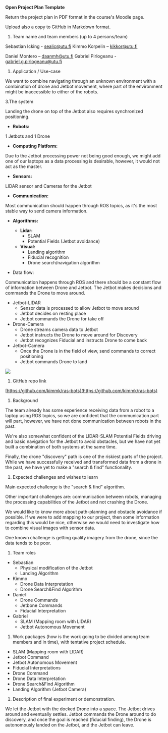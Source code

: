 **Open Project Plan Template**

Return the project plan in PDF format in the course&#39;s Moodle page.

Upload also a copy to GitHub in Markdown format.

1. Team name and team members (up to 4 persons/team)

Sebastian Icking - [sealic@utu.fi](mailto:sealic@utu.fi)
 Kimmo Korpelin – [kikkor@utu.fi](mailto:kikkor@utu.fi)

Daniel Montero – [daanmh@utu.fi](mailto:daanmh@utu.fi)
 Gabriel Pirlogeanu - [gabriel.g.pirlogeanu@utu.fi](mailto:gabriel.g.pirlogeanu@utu.fi)

1. Application / Use-case

We want to combine navigating through an unknown environment with a combination of drone and Jetbot movement, where part of the environment might be inaccessible to either of the robots.

3.The system

Landing the drone on top of the Jetbot also requires synchronized positioning.

- **Robots:**

1 Jetbots and 1 Drone

- **Computing Platform:**

Due to the Jetbot processing power not being good enough, we might add one of our laptops as a data processing is desirable, however, it would not act as the master.

- **Sensors:**

LIDAR sensor and Cameras for the Jetbot

- **Communication:**

Most communication should happen through ROS topics, as it&#39;s the most stable way to send camera information.

- **Algorithms:**
  - **Lidar:**
    - SLAM
    - Potential Fields (Jetbot avoidance)
  - **Visual:**
    - Landing algorithm
    - Fiducial recognition
    - Drone search/navigation algorithm

- Data flow:

Communication happens through ROS and there should be a constant flow of information between Drone and Jetbot. The Jetbot makes decisions and commands the Drone to move around.

- Jetbot-LIDAR
  - Sensor data is processed to allow Jetbot to move around
  - Jetbot decides on resting place
  - Jetbot commands the Drone for take off
- Drone-Camera
  - Drone streams camera data to Jetbot
  - Jetbot instructs the Drone to move around for Discovery
  - Jetbot recognizes Fiducial and instructs Drone to come back
- Jetbot-Camera
  - Once the Drone is in the field of view, send commands to correct positioning
  - Jetbot commands Drone to land

![](RackMultipart20210318-4-kzcb9b_html_7883d5d9a911491d.png)

1. GitHub repo link

[https://github.com/kimmk/ras-bots](https://github.com/kimmk/ras-bots)

1. Background

The team already has some experience receiving data from a robot to a laptop using ROS topics, so we are confident that the communication part will part, however, we have not done communication between robots in the past.

We&#39;re also somewhat confident of the LIDAR-SLAM Potential Fields driving and basic navigation for the Jetbot to avoid obstacles, but we have not yet built a combination of both systems at the same time.

Finally, the drone &quot;discovery&quot; path is one of the riskiest parts of the project. While we have successfully received and transformed data from a drone in the past, we have yet to make a &quot;search &amp; find&quot; functionality.

1. Expected challenges and wishes to learn

Main expected challenge is the &quot;search &amp; find&quot; algorithm.

Other important challenges are: communication between robots, managing the processing capabilities of the Jetbot and not crashing the Drone.

We would like to know more about path-planning and obstacle avoidance if possible. If we were to add mapping to our project, then some information regarding this would be nice, otherwise we would need to investigate how to combine visual images with sensor data.

One known challenge is getting quality imagery from the drone, since the data tends to be poor.

1. Team roles

- Sebastian
  - Physical modification of the Jetbot
  - Landing Algorithm
- Kimmo
  - Drone Data Interpretation
  - Drone Search&amp;Find Algorithm
- Daniel
  - Drone Commands
  - Jetbone Commands
  - Fiducial Interpretation
- Gabriel
  - SLAM (Mapping room with LIDAR)
  - Jetbot Autonomous Movement

1. Work packages (how is the work going to be divided among team members and in time), with tentative project schedule.

- SLAM (Mapping room with LIDAR)
- Jetbot Command
- Jetbot Autonomous Movement
- Fiducial Interpretations
- Drone Command
- Drone Data Interpretation
- Drone Search&amp;Find Algorithm
- Landing Algorithm (Jetbot Camera)

1. Description of final experiment or demonstration.

We let the Jetbot with the docked Drone into a space. The Jetbot drives around and eventually settles. Jetbot commands the Drone around to do discovery, and once the goal is reached (fiducial finding), the Drone is autonomously landed on the Jetbot, and the Jetbot can leave.
